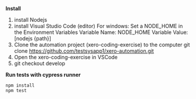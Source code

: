 **Install**
1. install Nodejs
2. install Visual Studio Code (editor)
    For windows: Set a NODE_HOME in the Environment Variables
        Variable Name: NODE_HOME
        Variable Value: [nodejs {path}]
3. Clone the automation project (xero-coding-exercise) to the computer
    git clone https://github.com/testsysapp1/xero-automation.git    
4. Open the xero-coding-exercise in VSCode 
5. git checkout develop

**Run tests with cypress runner**

    npm install 
    npm test 

     




